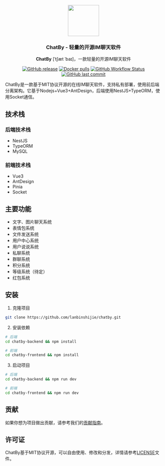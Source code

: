 <p align="center">
    <a href="https://github.com/lanbinshijie/ChatBy" target="_blank" rel="noopener noreferrer">
        <img src="https://s1.ax1x.com/2023/04/29/p93V78A.png" width="100"></img>
    </a>
</p>


<h3 align="center">ChatBy - 轻量的开源IM聊天软件</h3>
<p align="center"><b>ChatBy</b> [ˈtʃæt ˈbaɪ]，一款轻量的开源IM聊天软件</p>

<p align="center">
    <a href="https://github.com/lanbinshijie/ChatBy"><img alt="GitHub release" src="https://img.shields.io/github/release/lanbinshijie/ChatBy.svg?style=flat-square&include_prereleases" /></a>
    <a href="https://github.com/lanbinshijie/ChatBy"><img alt="Docker pulls" src="https://img.shields.io/github/license/lanbinshijie/ChatBy?style=flat-square&color=yellow" /></a>
    <a href="https://github.com/lanbinshijie/ChatBy"><img alt="GitHub Workflow Status" src="https://img.shields.io/github/issues-raw/lanbinshijie/ChatBy?style=flat-square" /></a><a href="https://github.com/lanbinshijie/ChatBy"><img alt="GitHub last commit" src="https://img.shields.io/github/stars/lanbinshijie/ChatBy?label=Github%20Stars&style=flat-square" /></a>
</p>

ChatBy是一款基于MIT协议开源的在线IM聊天软件，支持私有部署，使用前后端分离架构。它基于Nodejs+Vue3+AntDesign，后端使用NestJS+TypeORM，使用Socket通信。

## 技术栈

### 后端技术栈

- NestJS
- TypeORM
- MySQL

### 前端技术栈

- Vue3
- AntDesign
- Pinia
- Socket

## 主要功能

- 文字、图片聊天系统
- 表情包系统
- 文件发送系统
- 用户中心系统
- 用户说说系统
- 私聊系统
- 群聊系统
- 积分系统
- 等级系统（待定）
- 红包系统

## 安装

1. 克隆项目

```bash
git clone https://github.com/lanbinshijie/chatby.git
```

2. 安装依赖

```bash
# 后端
cd chatby-backend && npm install

# 前端
cd chatby-frontend && npm install
```

3. 启动项目

```bash
# 后端
cd chatby-backend && npm run dev

# 前端
cd chatby-frontend && npm run dev
```


## 贡献

如果你想为项目做出贡献，请参考我们的[贡献指南](https://github.com/lanbinshijie/chatby/blob/main/CONTRIBUTING.md)。

## 许可证

ChatBy基于MIT协议开源，可以自由使用、修改和分发，详情请参考[LICENSE](https://github.com/lanbinshijie/chatby/blob/main/LICENSE)文件。


